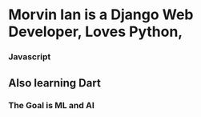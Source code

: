 

# Morvin Ian is a Django Web Developer, Loves Python,
### Javascript
## Also learning Dart 


### The Goal is ML and AI 
